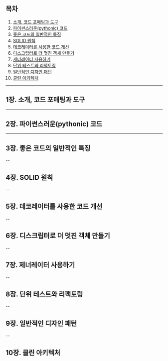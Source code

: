 ## 목차
1. [소개, 코드 포매팅과 도구 ](#1장.-소개,-코드-포매팅과-도구)
2. [파이썬스러운(pythonic) 코드 ](#2장.-파이썬스러운pythonic-코드)
3. [좋은 코드의 일반적인 특징 ](#3장.-좋은-코드의-일반적인-특징)
4. [SOLID 원칙 ](#4장.-solid-원칙)
5. [데코레이터를 사용한 코드 개선 ](#5장.-데코레이터를-사용한-코드-개선)
6. [디스크립터로 더 멋진 객체 만들기 ](#6장.-디스크립터로-더-멋진-객체-만들기)
7. [제너레이터 사용하기 ](#7장.-제너레이터-사용하기)
8. [단위 테스트와 리팩토링 ](#8장.-단위-테스트와-리팩토링)
9. [일반적인 디자인 패턴 ](#9장.-일반적인-디자인-패턴)
10. [클린 아키텍처 ](#10.-클린-아키텍처) 


---
## 1장. 소개, 코드 포매팅과 도구

---
## 2장. 파이썬스러운(pythonic) 코드

---
## 3장. 좋은 코드의 일반적인 특징

-- 
## 4장. SOLID 원칙

--
## 5장. 데코레이터를 사용한 코드 개선

--
## 6장. 디스크립터로 더 멋진 객체 만들기

--
## 7장. 제너레이터 사용하기

--
## 8장. 단위 테스트와 리팩토링

--
## 9장. 일반적인 디자인 패턴

--
## 10장. 클린 아키텍처 
